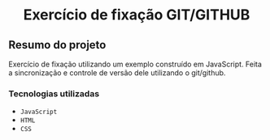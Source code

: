 <h1 align="center">Exercício de fixação GIT/GITHUB</h1>

## Resumo do projeto
Exercício de fixação utilizando um exemplo construído em JavaScript. Feita a sincronização e controle de versão dele utilizando o git/github.

### Tecnologias utilizadas

- ``JavaScript``
- ``HTML``
- ``CSS``
